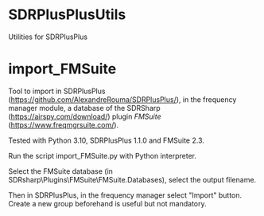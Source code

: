 # SDRPlusPlusUtils
 Utilities for SDRPlusPlus

 # import_FMSuite
Tool to import in SDRPlusPlus (https://github.com/AlexandreRouma/SDRPlusPlus/), in the frequency manager module, a database of the SDRSharp (https://airspy.com/download/) plugin *FMSuite* (https://www.freqmgrsuite.com/).

Tested with Python 3.10, SDRPlusPlus 1.1.0 and FMSuite 2.3.

Run the script import_FMSuite.py with Python interpreter.

Select the FMSuite database (in SDRsharp\Plugins\FMSuite\FMSuite.Databases), select the output filename.

Then in SDRPlusPlus, in the frequency manager select "Import" button. Create a new group beforehand is useful but not mandatory.




